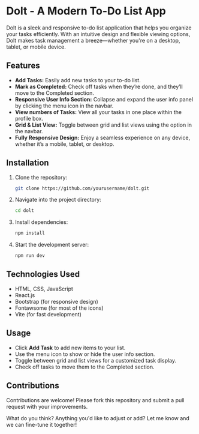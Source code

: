 # Dolt - A Modern To-Do List App

Dolt is a sleek and responsive to-do list application that helps you organize your tasks efficiently. With an intuitive design and flexible viewing options, Dolt makes task management a breeze—whether you're on a desktop, tablet, or mobile device.

## Features

- **Add Tasks:** Easily add new tasks to your to-do list.
- **Mark as Completed:** Check off tasks when they’re done, and they’ll move to the Completed section.
- **Responsive User Info Section:** Collapse and expand the user info panel by clicking the menu icon in the navbar.
- **View numbers of Tasks:** View all your tasks in one place within the profile box.
- **Grid & List View:** Toggle between grid and list views using the option in the navbar.
- **Fully Responsive Design:** Enjoy a seamless experience on any device, whether it’s a mobile, tablet, or desktop.

## Installation

1. Clone the repository:
   ```bash
   git clone https://github.com/yourusername/dolt.git
   ```
2. Navigate into the project directory:
   ```bash
   cd dolt
   ```
3. Install dependencies:
   ```bash
   npm install
   ```
4. Start the development server:
   ```bash
   npm run dev
   ```

## Technologies Used

- HTML, CSS, JavaScript
- React.js
- Bootstrap (for responsive design)
- Fontawsome (for most of the icons)
- Vite (for fast development)

## Usage

- Click **Add Task** to add new items to your list.
- Use the menu icon to show or hide the user info section.
- Toggle between grid and list views for a customized task display.
- Check off tasks to move them to the Completed section.

## Contributions

Contributions are welcome! Please fork this repository and submit a pull request with your improvements.

What do you think? Anything you'd like to adjust or add? Let me know and we can fine-tune it together!
